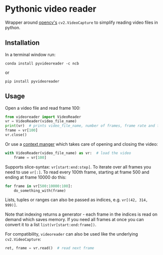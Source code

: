 # Pythonic video reader
Wrapper around [opencv's][1] `cv2.VideoCapture` to simplify reading video files in python.

## Installation
In a terminal window run:
```shell
conda install pyvideoreader -c ncb
```
or
```shell
pip install pyvideoreader
```

## Usage
Open a video file and read frame 100:
```python
from videoreader import VideoReader
vr = VideoReader(video_file_name)
print(vr)  # prints video_file_name, number of frames, frame rate and frame size
frame = vr[100]
vr.close()
```

Or use a [context manger][2] which takes care of opening and closing the video:
```python
with VideoReader(video_file_name) as vr:  # load the video
    frame = vr[100]
```

Supports slice-syntax: `vr[start:end:step]`. To iterate over all frames you need to use `vr[:]`. To read every 100th frame, starting at frame 500 and ending at frame 10000 do this:
```python
for frame in vr[500:10000:100]:
    do_something_with(frame)
```
Lists, tuples or ranges can also be passed as indices, e.g. `vr[(42, 314, 999)]`.

Note that indexing returns a generator - each frame in the indices is read on demand which saves memory. If you need all frames at once you can convert it to a list `list(vr[start:end:frame])`.

For compatibility, `videoreader` can also be used like the underlying `cv2.VideoCapture`:
```python
ret, frame = vr.read()  # read next frame
```

[1]: http://opencv.org
[2]: https://jeffknupp.com/blog/2016/03/07/python-with-context-managers/
